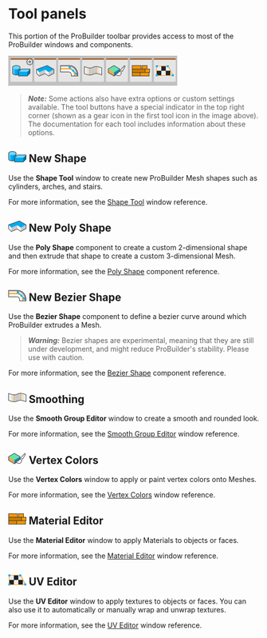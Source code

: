 # Tool panels

This portion of the ProBuilder toolbar provides access to most of the ProBuilder windows and components.

![Tool Panels on the ProBuilder toolbar](images/tool_panels.png)

> ***Note:*** Some actions also have extra options or custom settings available. The tool buttons have a special indicator in the top right corner (shown as a gear icon in the first tool icon in the image above). The documentation for each tool includes information about these options.

## ![Shape Tool icon](images/icons/Panel_Shapes.png) New Shape

Use the **Shape Tool** window to create new ProBuilder Mesh shapes such as cylinders, arches, and stairs.

For more information, see the [Shape Tool](shape-tool.md) window reference.

## ![Poly Shape Tool icon](images/icons/NewPolyShape.png) New Poly Shape

Use the **Poly Shape** component to create a custom 2-dimensional shape and then extrude that shape to create a custom 3-dimensional Mesh.

For more information, see the [Poly Shape](polyshape.md) component reference.

## ![Bezier Shape icon](images/icons/NewBezierSpline.png) New Bezier Shape

Use the **Bezier Shape** component to define a bezier curve around which ProBuilder extrudes a Mesh.

> ***Warning:*** Bezier shapes are experimental, meaning that they are still under development, and might reduce ProBuilder's stability. Please use with caution.

For more information, see the [Bezier Shape](bezier.md) component reference.

## ![Smoothing Groups icon](images/icons/Panel_Smoothing.png) Smoothing 

Use the **Smooth Group Editor** window to create a smooth and rounded look.

For more information, see the [Smooth Group Editor](smoothing-groups.md) window reference.

## ![Vertex Color icon](images/icons/Panel_VertColors.png) Vertex Colors

Use the **Vertex Colors** window to apply or paint vertex colors onto Meshes.

For more information, see the [Vertex Colors](material-tools.md) window reference.

## ![Material Tools icon](images/icons/Panel_Materials.png) Material Editor

Use the **Material Editor** window to apply Materials to objects or faces.

For more information, see the [Material Editor](material-tools.md) window reference.

## ![UV Editor icon](images/icons/Panel_UVEditor.png) UV Editor

Use the **UV Editor** window to apply textures to objects or faces. You can also use it to automatically or manually wrap and unwrap textures.

For more information, see the [UV Editor](uv-editor.md) window reference.

